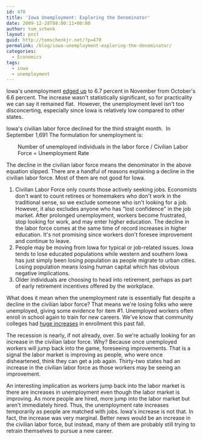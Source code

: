 ```yaml
---
id: 470
title: 'Iowa Unemployment: Exploring the Denominator'
date: 2009-12-28T08:00:11+00:00
author: tom_schenk
layout: post
guid: http://tomschenkjr.net/?p=470
permalink: /blog/iowa-unemployment-exploring-the-denominator/
categories:
  - Economics
tags:
  - iowa
  - unemployment
---
```

Iowa's unemployment <a href="http://www.bls.gov/news.release/laus.t03.htm">edged up</a> to 6.7 percent in November from October's 6.6 percent. The increase wasn't statistically significant, so for practicality we can say it remained flat.  However, the unemployment level isn't too disconcerting, especially since Iowa is relatively low compared to other states.

Iowa's civilian labor force declined for the third straight month.  In September 1,691 The formulation for unemployment is:
<p style="padding-left:30px;">Number of unemployed individuals in the labor force / Civilian Labor Force = Unemployment Rate</p>
The decline in the civilian labor force means the denominator in the above equation slipped. There are a handful of reasons explaining a decline in the civilian labor force. Most of them are not good for Iowa.
<ol>
	<li>Civilian Labor Force only counts those actively seeking jobs. Economists don't want to count retirees or homemakers who don't work in the traditional sense, so we exclude someone who isn't looking for a job. However, it also excludes anyone who has "lost confidence" in the job market. After prolonged unemployment, workers become frustrated, stop looking for work, and may enter higher education. The decline in the labor force comes at the same time of record increases in higher education. It's not promising since workers don't foresee improvement and continue to leave.</li>
	<li>People may be moving from Iowa for typical or job-related issues. Iowa tends to lose educated populations while western and southern Iowa has just simply been losing population as people migrate to urban cities. Losing population means losing human capital which has obvious negative implications.</li>
	<li>Older individuals are choosing to head into retirement, perhaps as part of early retirement incentives offered by the workplace.</li>
</ol>
What does it mean when the unemployment rate is essentially flat despite a decline in the civilian labor force? That means we're losing folks who were unemployed, giving some evidence for item #1. Unemployed workers often enroll in school again to train for new careers. We've know that community colleges had <a href="http://www.iowa.gov/educate/index.php?option=com_content&amp;view=article&amp;id=1899:community-college-enrollment-exceeds-100000-record-increase&amp;catid=666:highlights">huge increases</a> in enrollment this past fall.

The recession is nearly, if not already, over. So we're actually looking for an increase in the civilian labor force. Why? Because once unemployed workers will jump back into the game, foreseeing improvements. That is a signal the labor market is improving as people, who were once disheartened, think they can get a job again. Thirty-two states had an increase in the civilian labor force as those workers may be seeing an improvement.

An interesting implication as workers jump back into the labor market is there are increases in unemployment even though the labor market is improving. As more people are hired, more jump into the labor market but aren't immediately hired. Thus, the unemployment rate increases temporarily as people are matched with jobs. Iowa's increase is not that. In fact, the increase was very marginal. Better news would be an increase in the civilian labor force, but instead, many of them are probably still trying to retrain themselves to pursue a new career.